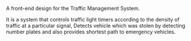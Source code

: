 A front-end design for the Traffic Management System.

It is a system that controls traffic light timers according to the density of traffic at a particular signal, Detects vehicle which was stolen by detecting number plates and also provides shortest path to emergency vehicles.

